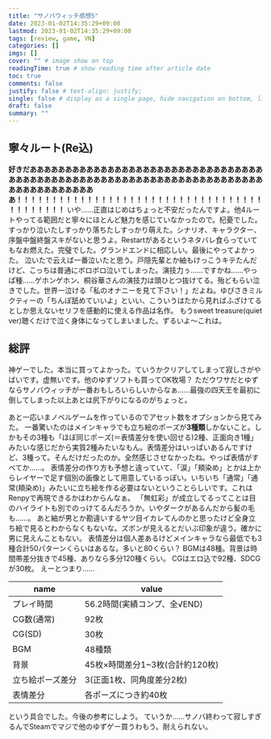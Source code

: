 ```yaml
---
title: "サノバウィッチ感想5"
date: 2023-01-02T14:35:29+09:00
lastmod: 2023-01-02T14:35:29+09:00
tags: [review, game, VN]
categories: []
imgs: []
cover: "" # image show on top
readingTime: true # show reading time after article date
toc: true
comments: false
justify: false # text-align: justify;
single: false # display as a single page, hide navigation on bottom, like as about page.
draft: false
summary: ""
---
```



## 寧々ルート(Re込)

**好きだああああああああああああああああああああああああああああああああああああああああああああああああああああああああああああああああああああああああああああああああああ！！！！！！！！！！！！！！！！！！！！！！！！！！！！！！！！！！！！！！！！！！！**
いや……正直はじめはちょっと不安だったんですよ。他4ルートやってる範囲だと寧々にほとんど魅力を感じていなかったので。杞憂でした。すっかり泣いたしすっかり落ちたしすっかり萌えた。シナリオ、キャラクター、序盤中盤終盤スキがないと思うよ。Restartがあるというネタバレ食らっていてもなお燃えた。完璧でした。グランドエンドに相応しい。最後にやってよかった。
泣いたで云えば一番泣いたと思う。戸隠先輩とか紬もけっこうキテたんだけど、こっちは普通にボロボロ泣いてしまった。演技力ぅ……ですかね……やっぱ種……ゲホンゲホン、桐谷華さんの演技力は頭ひとつ抜けてる。殆どもらい泣きでした。世界一泣ける「私のオナニーを見て下さい！」だよね。ゆびさきミルクティーの「ちんぽ舐めていいよ」といい、こういうはたから見ればふざけてるとしか思えないセリフを感動的に使える作品は名作。
もうsweet treasure(quiet ver)聴くだけで泣く身体になってしまいました。ずるいよ～これは。

## 総評

神ゲーでした。本当に買ってよかった。ていうかクリアしてしまって寂しさがやばいです。虚無いです。他のゆずソフトも買ってOK牧場？
ただウワサだとゆずならサノバウィッチが一番おもしろいらしいからなぁ……最強の四天王を最初に倒してしまった以上あとは尻下がりになるのがちょっと。

あと一応いまノベルゲームを作っているのでアセット数をオプションから見てみた。
一番驚いたのはメインキャラでも立ち絵のポーズが**3種類**しかないこと。しかもその3種も「ほぼ同じポーズ(＝表情差分を使い回せる)2種、正面向き1種」みたいな感じだから実質2種みたいなもん。表情差分はいっぱいあるんですけど、3種って。そんだけだったのか。全然感じさせなかったね。やっぱ表情がすべてか……。
表情差分の作り方も予想と違っていて、「涙」「頬染め」とかは上からレイヤーで足す個別の画像として用意しているっぽい。いちいち「通常」「通常(頬染め)」みたいに立ち絵を作る必要はないということらしいです。これはRenpyで再現できるかはわからんなぁ。
「無虹彩」が成立してるってことは目のハイライトも別でのっけてるんだろうか。いやダークがあるんだから髪の毛も……。
あと紬が男とか勘違いするヤツ目イカレてんのかと思ったけど全身立ち絵で見るとわからなくもないな。ズボンが見えるとだいぶ印象が違う。確かに男に見えんこともない。
表情差分は個人差あるけどメインキャラなら最低でも3種合計50パターンくらいはあるな。多いと80くらい？
BGMは48種。背景は時間帯差分抜きで45種、ありなら多分120種くらい。
CGはエロ込で92種、SDCGが30枚。
えーとつまり……

| name             | value                           |
| ---------------- | ------------------------------- |
| プレイ時間       | 56.2時間(実績コンプ、全√END)    |
| CG数(通常)       | 92枚                            |
| CG(SD)           | 30枚                            |
| BGM              | 48種類                          |
| 背景             | 45枚×時間差分1~3枚(合計約120枚) |
| 立ち絵ポーズ差分 | 3(正面1枚、同角度差分2枚)       |
| 表情差分         | 各ポーズにつき約40枚            |

という具合でした。今後の参考にしよう。
ていうか……サノバ終わって寂しすぎるんでSteamでマジで他のゆずゲー買うわもう。耐えられない。